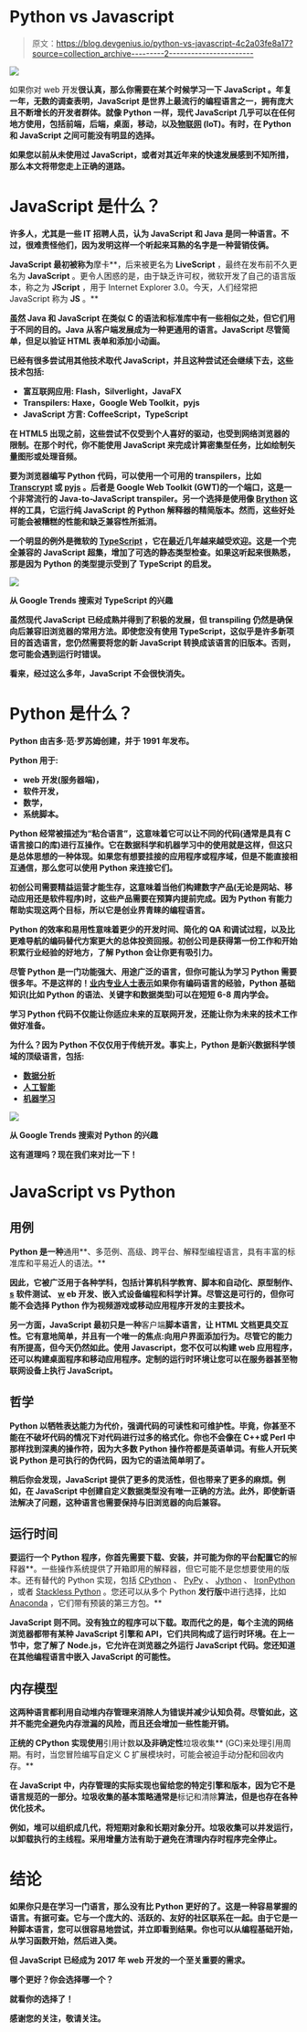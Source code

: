# Python vs Javascript

> 原文：<https://blog.devgenius.io/python-vs-javascript-4c2a03fe8a17?source=collection_archive---------2----------------------->

![](img/884e63585b5e28d3dff0a6652932539a.png)

如果你对 web 开发[](https://realpython.com/learning-paths/become-python-web-developer/)**很认真，那么你需要在某个时候学习一下 **JavaScript** 。年复一年，无数的调查表明，JavaScript 是世界上最流行的编程语言之一，拥有庞大且不断增长的开发者群体。就像 Python 一样，现代 JavaScript 几乎可以在任何地方使用，包括前端，后端，桌面，移动，以及[物联网](https://en.wikipedia.org/wiki/Internet_of_things) (IoT)。有时，在 Python 和 JavaScript 之间可能没有明显的选择。**

**如果您以前从未使用过 JavaScript，或者对其近年来的快速发展感到不知所措，那么本文将带您走上正确的道路。**

# **JavaScript 是什么？**

**许多人，尤其是一些 IT 招聘人员，认为 JavaScript 和 Java 是同一种语言。不过，很难责怪他们，因为发明这样一个听起来耳熟的名字是一种营销伎俩。**

**JavaScript 最初被称为**摩卡**，后来被更名为 **LiveScript** ，最终在发布前不久更名为 **JavaScript** 。更令人困惑的是，由于缺乏许可权，微软开发了自己的语言版本，称之为 **JScript** ，用于 Internet Explorer 3.0。今天，人们经常把 JavaScript 称为 **JS** 。**

**虽然 Java 和 JavaScript 在类似 C 的语法和标准库中有一些相似之处，但它们用于不同的目的。Java 从客户端发展成为一种更通用的语言。JavaScript 尽管简单，但足以验证 HTML 表单和添加小动画。**

**已经有很多尝试用其他技术取代 JavaScript，并且这种尝试还会继续下去，这些技术包括:**

*   ****富互联网应用:** Flash，Silverlight，JavaFX**
*   **Transpilers: Haxe，Google Web Toolkit，pyjs**
*   ****JavaScript 方言:** CoffeeScript，TypeScript**

**在 HTML5 出现之前，这些尝试不仅受到个人喜好的驱动，也受到网络浏览器的限制。在那个时代，你不能使用 JavaScript 来完成计算密集型任务，比如绘制矢量图形或处理音频。**

**要为浏览器编写 Python 代码，可以使用一个可用的 transpilers，比如 [Transcrypt](https://www.transcrypt.org/) 或 [pyjs](http://pyjs.org/) 。后者是 Google Web Toolkit (GWT)的一个端口，这是一个非常流行的 Java-to-JavaScript transpiler。另一个选择是使用像 [Brython](https://brython.info/) 这样的工具，它运行纯 JavaScript 的 Python 解释器的精简版本。然而，这些好处可能会被糟糕的性能和缺乏兼容性所抵消。**

**一个明显的例外是微软的 [TypeScript](https://www.typescriptlang.org/) ，它在最近几年越来越受欢迎。这是一个完全兼容的 JavaScript 超集，增加了可选的静态类型检查。如果这听起来很熟悉，那是因为 Python 的类型提示受到了 TypeScript 的启发。**

**![](img/0b13bd7d0b61e1c75dc7ae538d5ae4e2.png)**

**从 Google Trends 搜索对 TypeScript 的兴趣**

**虽然现代 JavaScript 已经成熟并得到了积极的发展，但 transpiling 仍然是确保向后兼容旧浏览器的常用方法。即使您没有使用 TypeScript，这似乎是许多新项目的首选语言，您仍然需要将您的新 JavaScript 转换成该语言的旧版本。否则，您可能会遇到运行时错误。**

**看来，经过这么多年，JavaScript 不会很快消失。**

# **Python 是什么？**

**Python 由吉多·范·罗苏姆创建，并于 1991 年发布。**

**Python 用于:**

*   **web 开发(服务器端)，**
*   **软件开发，**
*   **数学，**
*   **系统脚本。**

**Python 经常被描述为“粘合语言”，这意味着它可以让不同的代码(通常是具有 C 语言接口的库)进行互操作。它在数据科学和机器学习中的使用就是这样，但这只是总体思想的一种体现。如果您有想要挂接的应用程序或程序域，但是不能直接相互通信，那么您可以使用 Python 来连接它们。**

**初创公司需要精益运营才能生存，这意味着当他们构建数字产品(无论是网站、移动应用还是软件程序)时，这些产品需要在预算内提前完成。因为 Python 有能力帮助实现这两个目标，所以它是创业界青睐的编程语言。**

**Python 的效率和易用性意味着更少的开发时间、简化的 QA 和调试过程，以及比更难导航的编码替代方案更大的总体投资回报。初创公司是获得第一份工作和开始积累行业经验的好地方，了解 Python 会让你更有吸引力。**

**尽管 Python 是一门功能强大、用途广泛的语言，但你可能认为学习 Python 需要很多年。不是这样的！[业内专业人士表示](https://medium.com/@meenakshi052003/how-many-days-will-it-take-to-master-python-programming-503f26ac3140)如果你有编码语言的经验，Python 基础知识(比如 Python 的语法、关键字和数据类型)可以在短短 6-8 周内学会。**

**学习 Python 代码不仅能让你适应未来的互联网开发，还能让你为未来的技术工作做好准备。**

**为什么？因为 Python 不仅仅用于传统开发。事实上，Python 是新兴数据科学领域的顶级语言，包括:**

*   **[数据分析](http://www.data-analysis-in-python.org/)**
*   **[人工智能](https://djangostars.com/blog/why-python-is-good-for-artificial-intelligence-and-machine-learning/)**
*   **[机器学习](https://realpython.com/tutorials/machine-learning/)**

**![](img/263b230b7ea4b3b361326e83b2443ac4.png)**

**从 Google Trends 搜索对 Python 的兴趣**

**这有道理吗？现在我们来对比一下！**

# **JavaScript vs Python**

## **用例**

**Python 是一种**通用**、多范例、高级、跨平台、解释型编程语言，具有丰富的标准库和平易近人的语法。**

**因此，它被广泛用于各种学科，包括计算机科学教育、脚本和自动化、原型制作、 [s](https://realpython.com/python-testing/) 软件测试、 [w](https://realpython.com/learning-paths/become-python-web-developer/) eb 开发、嵌入式设备编程和科学计算。尽管这是可行的，但你可能不会选择 Python 作为视频游戏或移动应用程序开发的主要技术。**

**另一方面，JavaScript 最初只是一种**客户端**脚本语言，让 HTML 文档更具交互性。它有意地简单，并且有一个唯一的焦点:向用户界面添加行为。尽管它的能力有所提高，但今天仍然如此。使用 Javascript，您不仅可以构建 web 应用程序，还可以构建桌面程序和移动应用程序。定制的运行时环境让您可以在服务器甚至物联网设备上执行 JavaScript。**

## **哲学**

**Python 以牺牲表达能力为代价，强调代码的可读性和可维护性。毕竟，你甚至不能在不破坏代码的情况下对代码进行过多的格式化。你也不会像在 C++或 Perl 中那样找到深奥的操作符，因为大多数 Python 操作符都是英语单词。有些人开玩笑说 Python 是可执行的伪代码，因为它的语法简单明了。**

**稍后你会发现，JavaScript 提供了更多的灵活性，但也带来了更多的麻烦。例如，在 JavaScript 中创建自定义数据类型没有唯一正确的方法。此外，即使新语法解决了问题，这种语言也需要保持与旧浏览器的向后兼容。**

## **运行时间**

**要运行一个 Python 程序，你首先需要下载、安装，并可能为你的平台配置它的**解释器**。一些操作系统提供了开箱即用的解释器，但它可能不是您想要使用的版本。还有替代的 Python 实现，包括 [CPython](https://realpython.com/cpython-source-code-guide/) 、 [PyPy](https://www.pypy.org/) 、 [Jython](https://www.jython.org/) 、 [IronPython](https://ironpython.net/) ，或者 [Stackless Python](https://github.com/stackless-dev/stackless/wiki) 。您还可以从多个 Python **发行版**中进行选择，比如 [Anaconda](https://www.anaconda.com/) ，它们带有预装的第三方包。**

**JavaScript 则不同。没有独立的程序可以下载。取而代之的是，每个主流的网络浏览器都带有某种 JavaScript 引擎和 API，它们共同构成了运行时环境。在上一节中，您了解了 Node.js，它允许在浏览器之外运行 JavaScript 代码。您还知道在其他编程语言中嵌入 JavaScript 的可能性。**

## **内存模型**

**这两种语言都利用自动堆内存管理来消除人为错误并减少认知负荷。尽管如此，这并不能完全避免内存泄漏的风险，而且还会增加一些性能开销。**

**正统的 CPython 实现使用**引用计数**以及非确定性**垃圾收集** (GC)来处理引用周期。有时，当您冒险编写自定义 C 扩展模块时，可能会被迫手动分配和回收内存。**

**在 JavaScript 中，内存管理的实际实现也留给您的特定引擎和版本，因为它不是语言规范的一部分。垃圾收集的基本策略通常是**标记和清除**算法，但是也存在各种优化技术。**

**例如，堆可以组织成几代，将短期对象和长期对象分开。垃圾收集可以并发运行，以卸载执行的主线程。采用增量方法有助于避免在清理内存时程序完全停止。**

# **结论**

**如果你只是在学习一门语言，那么没有比 Python 更好的了。这是一种容易掌握的语言。有据可查。它与一个庞大的、活跃的、友好的社区联系在一起。由于它是一种脚本语言，您可以很容易地尝试，并立即看到结果。你也可以从编程基础开始，从学习函数开始，然后进入类。**

**但 JavaScript 已经成为 2017 年 web 开发的一个至关重要的需求。**

**哪个更好？你会选择哪一个？**

**就看你的选择了！**

**感谢您的关注，敬请关注。**